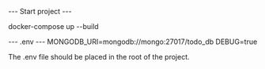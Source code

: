 --- Start project ---

docker-compose up --build

--- .env ---
MONGODB_URI=mongodb://mongo:27017/todo_db
DEBUG=true

The .env file should be placed in the root of the project.